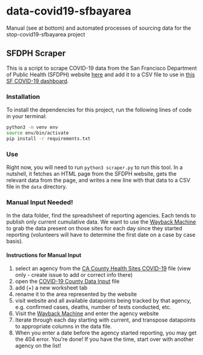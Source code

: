 # data-covid19-sfbayarea
Manual (see at bottom) and automated processes of sourcing data for the stop-covid19-sfbayarea project

## SFDPH Scraper
This is a script to scrape COVID-19 data from the San Francisco Department of Public Health (SFDPH) website [here](https://www.sfdph.org/dph/alerts/coronavirus.asp) and add it to a CSV file to use in [this SF COVID-19 dashboard](https://github.com/sfbrigade/stop-covid19-sfbayarea).

### Installation
To install the dependencies for this project, run the following lines of code in your terminal:
```bash
python3 -m venv env
source env/bin/activate
pip install -r requirements.txt
```
### Use
Right now, you will need to run `python3 scraper.py` to run this tool. In a nutshell, it fetches an HTML page from the SFDPH website, gets the relevant data from the page, and writes a new line with that data to a CSV file in the `data` directory.

### Manual Input Needed!
In the data folder, find the spreadsheet of reporting agencies. Each tends to publish only current cumulative data. We want to use the [Wayback Machine](https://archive.org/web/) to grab the data present on those sites for each day since they started reporting (volunteers will have to determine the first date on a case by case basis).

#### Instructions for Manual Input

1) select an agency from the [CA County Health Sites COVID-19](https://docs.google.com/spreadsheets/d/1zeoRCdycgIr8AuJxhhtEaVnAHBfC48qHq9m96Ev_DpU/edit?usp=sharing) file (view only - create issue to add or correct info there)
2) open the [COVID-19 County Data Input](https://docs.google.com/spreadsheets/d/15qBL8ELWt1Xpct_u58XXQxZMQwmqZH5whEQ7lQ6-MRw/edit?usp=sharing) file
3) add (+) a new worksheet tab
4) rename it to the area represented by the website
5) visit website and all available datapoints being tracked by that agency, e.g. confirmed cases, deaths, number of tests conducted, etc.
6) Visit the [Wayback Machine](https://archive.org/web/) and enter the agency website
7) Iterate through each day starting with current, and transpose datapoints to appropriate columns in the data file.
8) When you enter a date before the agency started reporting, you may get the 404 error. You're done! If you have the time, start over with another agency on the list!
